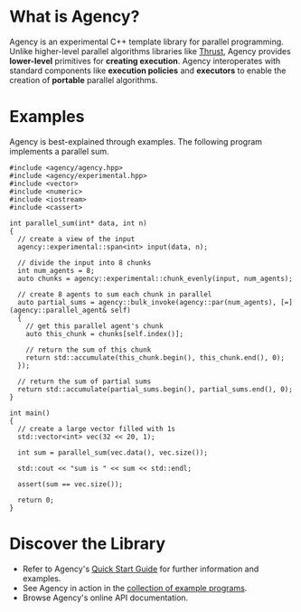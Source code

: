 What is Agency?
===============

Agency is an experimental C++ template library for parallel programming. Unlike
higher-level parallel algorithms libraries like [Thrust](thrust.github.io),
Agency provides **lower-level** primitives for **creating execution**. Agency
interoperates with standard components like **execution policies** and
**executors** to enable the creation of **portable** parallel algorithms.

# Examples

Agency is best-explained through examples. The following program implements a parallel sum.

~~~~{.cpp}
#include <agency/agency.hpp>
#include <agency/experimental.hpp>
#include <vector>
#include <numeric>
#include <iostream>
#include <cassert>

int parallel_sum(int* data, int n)
{
  // create a view of the input
  agency::experimental::span<int> input(data, n);

  // divide the input into 8 chunks
  int num_agents = 8;
  auto chunks = agency::experimental::chunk_evenly(input, num_agents);

  // create 8 agents to sum each chunk in parallel
  auto partial_sums = agency::bulk_invoke(agency::par(num_agents), [=](agency::parallel_agent& self)
  {
    // get this parallel agent's chunk
    auto this_chunk = chunks[self.index()];

    // return the sum of this chunk
    return std::accumulate(this_chunk.begin(), this_chunk.end(), 0);
  });

  // return the sum of partial sums
  return std::accumulate(partial_sums.begin(), partial_sums.end(), 0);
}

int main()
{
  // create a large vector filled with 1s
  std::vector<int> vec(32 << 20, 1);

  int sum = parallel_sum(vec.data(), vec.size());

  std::cout << "sum is " << sum << std::endl;

  assert(sum == vec.size());

  return 0;
}
~~~~

# Discover the Library

* Refer to Agency's [Quick Start Guide](https://github.com/jaredhoberock/agency/wiki/Quick-Start-Guide) for further information and examples.
* See Agency in action in the [collection of example programs](https://github.com/jaredhoberock/agency/wiki/Quick-Start-Guide).
* Browse Agency's online API documentation.

